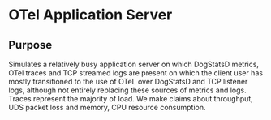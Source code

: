 # OTel Application Server

## Purpose

Simulates a relatively busy application server on which DogStatsD metrics, OTel
traces and TCP streamed logs are present on which the client user has mostly
transitioned to the use of OTeL over DogStatsD and TCP listener logs, although
not entirely replacing these sources of metrics and logs. Traces represent the
majority of load. We make claims about throughput, UDS packet loss and memory,
CPU resource consumption.
